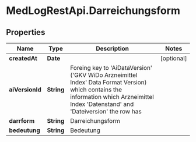 # MedLogRestApi.Darreichungsform

## Properties

Name | Type | Description | Notes
------------ | ------------- | ------------- | -------------
**createdAt** | **Date** |  | [optional] 
**aiVersionId** | **String** | Foreing key to &#39;AiDataVersion&#39; (&#39;GKV WiDo Arzneimittel Index&#39; Data Format Version) which contains the information which Arzneimittel Index &#39;Datenstand&#39; and &#39;Dateiversion&#39; the row has | 
**darrform** | **String** | Darreichungsform | 
**bedeutung** | **String** | Bedeutung | 


